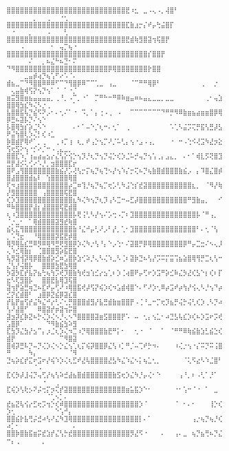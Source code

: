 ⣿⣿⣿⣿⣿⣿⣿⣿⣿⣿⣿⣿⣿⣿⣿⣿⣿⣿⣿⣿⣿⣿⣿⣿⣿⣿⣿⣟⠰⣂⠀⣀⠠⢄⠠⡀⢼⣿⠃⠀⠀⠀⠀⠀⠀⠀⠀⠀⠀⠀⠀⠀⠀⠀⠀⡀⠀⠀⢀⠀⠀⠐⢂⠀⠀
⣿⣿⣿⣿⣿⣿⣿⣿⣿⣿⣿⣿⣿⣿⣿⣿⣿⣿⣿⣿⣿⣿⣿⣿⣿⣿⣿⣏⣷⣰⡒⡌⠞⡤⢓⣬⣿⡏⠀⠀⠀⠀⠀⠀⠀⠀⠀⠀⠀⠀⠐⠀⠀⠀⡀⠀⠀⠀⠠⠀⠀⠀⢃⠀⠀
⣿⣿⣿⣿⣿⣿⣿⣿⣿⣿⣿⣿⣿⣿⣿⣿⣿⣿⣿⣿⣿⣿⣿⣿⣿⣿⣿⣟⣾⢷⣻⣿⣽⢲⢯⣿⡟⠀⠀⠀⠀⠀⠀⠀⠀⠀⠀⠀⠀⠀⠀⠀⠠⠀⠀⠀⠀⠀⠀⠂⠀⢤⡉⢦⠐
⣿⣿⣿⣿⣿⣿⣿⣿⣿⣿⣿⣿⣿⣿⣿⣿⣿⣿⣿⣿⣿⣿⣿⣿⣿⣿⣿⣿⣿⣿⣿⣿⡎⣿⣿⡟⠀⠀⠀⠀⠀⠀⠀⠀⠀⠀⠀⠀⠀⠀⠀⠀⠀⠀⠌⠀⠀⡀⠦⣌⠓⠦⣙⠂⠍
⠙⠻⣿⣿⣿⣿⣿⣿⣿⣿⣿⣿⣿⣿⣿⣿⣿⣿⣿⣿⣿⣿⣿⡿⢿⣿⣿⣿⣿⣿⣿⣿⡗⣿⣿⠀⠀⠀⠀⠀⠀⠀⠀⠀⠀⠀⠀⠀⠀⠀⠀⠀⠀⣀⣤⡾⢴⡙⢦⢡⠋⠔⠡⠈⠄
⣾⣦⣀⠉⠙⠻⣿⣿⠿⠿⠿⠋⠉⠙⢻⣿⡿⠿⠉⠉⢁⣀⠀⢠⣀⠀⠀⠀⠈⠉⠛⠛⢿⡿⠃⠀⠀⠀⠀⠀⠀⠀⠀⠀⢀⠀⠀⡐⠀⠀⢄⣤⣷⢾⢫⡝⢢⡙⢢⠁⠈⠀⠁⠐⡈
⣶⣭⣻⣿⣶⣦⣤⣤⣤⣤⡀⢀⠘⡀⠠⠉⡀⠐⠁⠀⡉⠛⠓⠒⠛⠿⠷⣶⣤⠶⠦⣤⣄⣀⣀⡀⣀⣀⠀⠀⠀⠀⠀⠀⠀⢀⠂⢤⣱⣿⣿⢿⣳⣎⠳⢌⠣⡐⢀⠀⠀⠀⠀⠀⠁
⣧⣿⣿⣯⢧⡙⣮⠫⠝⡠⠂⠄⢂⠌⠁⠐⠀⠩⡀⠁⡄⢐⠠⢀⠀⠠⠀⠀⠉⠉⠉⠉⠉⠉⠉⠙⠛⡛⠻⠿⣷⣶⣦⣴⣶⣶⣿⡿⢿⡿⣛⠦⣽⡧⡙⠌⢢⠑⠀⠀⠀⠀⠀⠀⠀
⡧⣿⢿⣳⡎⡵⣈⠣⠑⠀⠀⠀⠀⠀⠀⠄⠂⠁⠤⠑⡈⢆⠒⠄⢂⠁⠀⢀⠀⠀⠀⠀⠀⠀⠀⠀⠀⠡⢁⠣⣬⡩⢍⡛⣯⢣⣛⡼⣣⠟⣬⢳⣿⢇⡱⢌⡃⢎⠰⣁⠀⠀⠀⠀⠀
⡷⣿⣾⡟⢿⠞⠁⡀⢀⠀⠀⢀⠰⡉⢰⠀⢆⡀⠞⢠⡑⢢⡉⠜⡈⠥⢃⡄⢢⠐⣠⠠⢠⡀⠀⠀⠀⠐⠀⠒⠠⢑⠪⢜⣩⠳⣜⡲⣕⢫⢖⣫⠕⢢⠐⡊⠔⡈⠒⠠⢀⣄⣀⡀⠀
⣿⣿⣏⠱⡈⢰⣤⣴⣤⣢⡔⣌⢣⡕⢪⡑⢢⡹⡘⢆⡙⢢⡙⢬⡑⢎⡱⣈⠥⡚⢤⡙⢢⢡⢀⡄⣠⣄⡀⠀⠄⠂⠁⢾⣇⡫⢝⣿⣹⣛⡟⣼⡪⢅⢊⠔⠡⡘⡀⣲⣿⣿⣿⣏⡖
⣿⠟⣠⢻⣿⣿⣿⣿⣿⣿⣿⣷⣮⡜⡡⢜⢣⡒⡍⢦⡙⢦⢙⠢⡜⢢⠱⡌⡒⢍⠦⡙⢦⣷⣿⣾⣿⣿⣿⣷⣮⡠⠀⡄⠹⣿⣌⣿⡾⣿⣼⣿⣿⣿⣾⣦⠇⠀⢱⣿⣿⣿⣿⢿⣿
⢏⠲⣰⣿⣿⣿⣿⣿⣿⣿⣿⣿⣿⣿⡴⣉⠶⢹⡘⢦⡙⢦⡉⢖⡡⢃⠳⣨⢑⡎⣞⣽⣿⣿⣿⣿⣿⣿⣿⣿⣿⣿⣆⡀⠀⠈⠻⡜⢷⡜⣻⣿⣿⣿⣿⣿⠀⢠⣿⣿⣿⣿⢯⣟⣿
⢎⡱⣹⣿⣿⣿⣿⣿⣿⣿⣿⣿⣿⣿⣿⣆⠳⢌⠳⢢⡙⢆⡹⢠⠣⣉⠒⠤⣋⡼⣿⣿⣿⣿⣿⣿⣿⣿⣿⣿⣿⠛⣻⣷⣤⡀⠀⠀⠊⠛⠷⣿⣿⣿⡟⣼⡆⣼⣿⣿⣿⢯⣟⣾⣿
⢆⠰⣹⣿⣿⣿⣿⣿⣿⣿⣿⣿⣿⣿⣿⡧⢟⢨⢃⠣⡜⢢⠌⡡⢒⠠⡉⠆⣹⣿⣿⣿⣿⣿⣿⣿⣿⣿⣿⣿⣿⣿⣿⡧⠈⠛⢠⡀⠀⠈⡐⣀⠂⠀⠁⢿⣾⣿⣿⣿⣽⣻⣞⢷⣿
⣮⢆⣍⢻⣿⣿⣿⣿⣿⣿⣿⣿⣿⣿⣿⣷⠘⣌⠚⡤⢃⠜⡠⠃⡜⡀⢁⠂⣹⣿⣿⣿⣿⣿⣿⣿⣿⣿⣿⣿⣿⣿⣿⠃⠄⢂⠈⢣⠀⡀⠡⢙⣖⠀⠀⠘⢿⣿⣿⣿⡽⣯⣟⡾⣿
⢿⡻⢿⣧⣎⣛⠿⡻⠿⢿⠻⣛⢟⣻⣿⡿⡱⢌⠳⡐⢣⠘⡄⠑⡠⢑⠂⠌⣽⣿⡛⡿⢿⣿⣿⣿⣿⣿⣿⣿⡿⠛⡤⣉⣒⠌⠢⢄⡸⢄⠱⣊⢿⣷⡆⠀⢈⣿⣿⣿⣻⡵⣯⣟⣿
⢧⡻⣽⢺⡽⢿⡿⣿⣷⣾⡵⣊⠶⣡⣿⡷⣱⢊⠵⡘⢄⠣⢌⠱⣀⠣⢈⠆⣽⡷⣙⠦⢣⡜⡩⠭⡍⣭⢩⣦⣵⣿⢿⢻⡛⣉⢆⢣⠒⣌⢣⡜⢬⣿⡧⠀⠀⣿⣿⣿⣳⣟⣳⢿⣿
⡳⣽⡳⣏⡞⣧⡝⣦⢓⢦⢳⡩⢞⡹⣿⣷⢳⢞⣲⢱⣊⡔⣢⢁⠆⡱⢈⢴⣿⠟⡤⢋⠖⡱⣩⠛⡵⣊⠷⣌⡳⣜⢎⣣⠑⡆⢎⠆⡏⣖⠣⢏⣻⣿⡧⠀⠀⣿⣿⣟⣧⢿⣹⢯⣿
⣽⢲⡟⣵⣛⢶⣙⠦⣏⠞⡤⢋⠜⠰⢿⣿⣯⢞⡼⢫⡝⢮⡱⢎⠲⣡⣾⢾⣿⠑⠄⠋⠜⡱⢂⠿⡴⣩⠞⡴⢳⡜⢪⢄⠣⡘⢢⠙⡴⣊⡝⣎⣾⣿⠃⠀⣰⣿⡿⣝⣮⡿⣽⣎⣿
⡞⣧⡟⣶⢫⡞⣬⠳⣌⠚⡔⢃⠌⢂⡛⣿⣿⣿⣾⣻⡜⣧⣛⣾⣷⣶⣿⣿⡟⠠⢈⠘⣀⠒⡉⢖⡹⣦⡛⢬⡓⢬⢃⢎⡱⢀⠣⡙⠴⢣⠜⣼⣿⠋⠀⠀⠿⣿⣽⡞⡶⣽⢲⡭⣿
⣽⣲⡽⣎⡷⣝⠦⡓⢌⡱⢌⠢⡘⢄⠢⠙⣿⣿⣿⣿⣽⣶⣫⣿⣿⣿⡟⠡⠀⠤⠀⢂⡄⢢⣁⠂⠴⣙⣣⢧⣎⡱⢎⠦⡱⣩⠖⡩⢞⣡⣿⡿⠁⠀⠀⠀⠀⠀⠙⠻⣷⣮⣳⠵⣻
⣏⣳⡹⣌⣳⡜⣢⠉⡄⡰⣈⢆⡱⢌⠲⣉⠰⡙⢿⣿⣿⣿⣷⣟⠛⡅⠂⠀⠀⢂⠐⠀⠈⠀⠀⠁⠀⠈⠛⠛⠿⢷⣮⣷⣱⣃⣮⣑⢎⣾⡟⠀⠀⠀⠀⠀⠀⠀⠀⠀⠀⠉⠻⣿⣽
⣿⢾⡽⣛⠧⡙⠤⡙⢌⡱⢌⠢⡑⣌⢢⢁⢆⡍⢮⡽⣿⣿⡿⣌⢣⠰⡁⠛⡈⠤⢉⠞⡓⠲⠄⠀⠀⠀⠰⢌⡐⢢⠐⡌⠭⡙⠭⢨⣿⠛⠀⠀⠀⠀⠳⡄⠀⠀⠀⠀⠀⠀⠀⠈⠻
⣙⢦⡵⣎⡞⣍⠖⣩⠖⡜⢮⠱⡱⢌⢆⣋⠞⣜⢧⣿⣿⣿⣿⣜⣣⠳⣌⠱⣌⠢⡅⢦⣁⢂⡀⠀⠀⠀⠀⠀⠈⢅⠫⣔⠣⠱⣈⣿⠃⠀⠀⠀⠀⠀⠀⠈⠠⠀⠀⠀⠀⠀⠀⠀⠀
⣏⢎⡳⡼⣸⢬⡙⢤⢋⡜⢦⢣⠵⣚⣼⣦⣿⣾⣿⣿⣿⣿⣿⣿⣷⣫⢖⡱⣌⠳⡘⡤⢌⠂⠑⠀⠀⠀⠀⢠⠘⡀⠆⠠⢃⠁⡘⠁⠀⠀⠀⠀⠀⠀⠀⠀⠀⠐⠀⠀⢀⠀⠀⠀⠀
⣏⢮⡱⢣⢗⡢⠝⡬⢒⡍⡲⢍⡞⣽⣿⣿⣿⣿⣿⣿⣿⣿⣿⣿⣿⣿⣿⣶⣥⣯⡱⠑⠂⠀⠀⠀⠀⠀⠐⠂⢡⠒⠈⠐⠀⠁⠀⣀⠀⠀⠀⠀⠀⠀⠀⠀⠀⠀⠈⢁⠢⡁⠄⠀⠀
⣞⣦⣝⢧⢪⡔⣋⢖⡩⢲⡑⢎⠾⣿⣿⣿⣿⣿⣿⣿⣿⣿⣿⣿⣿⣿⣿⣿⣿⣿⡱⠈⠀⠀⠀⠀⠀⠀⠈⠀⠂⠄⠂⠀⠀⠀⢸⡑⢎⡱⢂⠀⠀⠀⠀⠀⠀⠀⠀⠀⠑⢡⠚⡄⠀
⣿⣿⣮⡗⣧⢛⡬⣚⠴⢣⠜⣌⠳⣹⢿⣿⣿⣿⣿⣿⣿⣿⣿⣿⣿⣿⣿⣿⣿⣿⡇⠄⠁⠀⠀⠀⠀⠀⠀⠀⠀⠀⢠⡐⢦⡙⢦⡘⢎⠴⡁⠂⠀⠀⠀⠀⠀⠀⠀⠀⠀⠀⠀⠀⠄
⣿⣿⡷⣿⣷⣯⣶⡭⣞⣱⡞⣌⢣⡓⣞⣿⣿⣿⣿⣿⣿⣿⣿⣿⣿⣿⣿⣿⡻⣜⠫⠐⠀⠀⠀⠄⠀⠀⢠⠄⣀⠀⢦⡙⣦⢛⠦⡙⣌⠒⡄⢀⠀⠀⠀⠀⠀⡀⠀⠀⠀⠀⠀⠀⠀